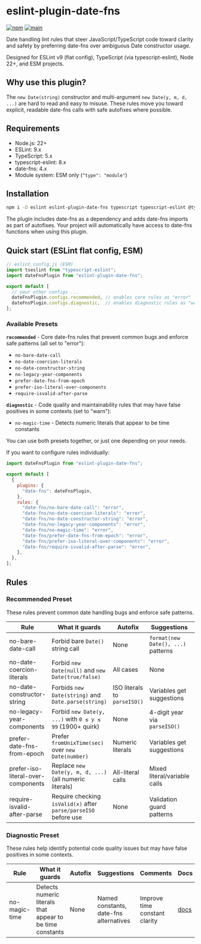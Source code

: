 # eslint-plugin-date-fns

[![npm](https://img.shields.io/npm/v/eslint-plugin-date-fns.svg)](https://www.npmjs.com/package/eslint-plugin-date-fns)
[![main](https://github.com/ChristianMurphy/eslint-plugin-date-fns/actions/workflows/main.yml/badge.svg)](https://github.com/ChristianMurphy/eslint-plugin-date-fns/actions/workflows/main.yml)

Date handling lint rules that steer JavaScript/TypeScript code toward clarity and safety by preferring date-fns over ambiguous Date constructor usage.

Designed for ESLint v9 (flat config), TypeScript (via typescript-eslint), Node 22+, and ESM projects.

## Why use this plugin?

The `new Date(string)` constructor and multi-argument `new Date(y, m, d, ...)` are hard to read and easy to misuse. These rules move you toward explicit, readable date-fns calls with safe autofixes where possible.

## Requirements

- Node.js: 22+
- ESLint: 9.x
- TypeScript: 5.x
- typescript-eslint: 8.x
- date-fns: 4.x
- Module system: ESM only (`"type": "module"`)

## Installation

```bash  
npm i -D eslint eslint-plugin-date-fns typescript typescript-eslint @typescript-eslint/parser
```

The plugin includes date-fns as a dependency and adds date-fns imports as part of autofixes. Your project will automatically have access to date-fns functions when using this plugin.

## Quick start (ESLint flat config, ESM)

```js
// eslint.config.js (ESM)
import tseslint from "typescript-eslint";
import dateFnsPlugin from "eslint-plugin-date-fns";

export default [
  // your other configs ...
  dateFnsPlugin.configs.recommended, // enables core rules as "error"
  dateFnsPlugin.configs.diagnostic,  // enables diagnostic rules as "warn"
];
```

### Available Presets

**`recommended`** - Core date-fns rules that prevent common bugs and enforce safe patterns (all set to "error"):
- `no-bare-date-call`
- `no-date-coercion-literals`
- `no-date-constructor-string`
- `no-legacy-year-components`
- `prefer-date-fns-from-epoch`
- `prefer-iso-literal-over-components`
- `require-isvalid-after-parse`

**`diagnostic`** - Code quality and maintainability rules that may have false positives in some contexts (set to "warn"):
- `no-magic-time` - Detects numeric literals that appear to be time constants

You can use both presets together, or just one depending on your needs.

If you want to configure rules individually:

```js
import dateFnsPlugin from "eslint-plugin-date-fns";

export default [
  {
    plugins: {
      "date-fns": dateFnsPlugin,
    },
    rules: {
      "date-fns/no-bare-date-call": "error",
      "date-fns/no-date-coercion-literals": "error",
      "date-fns/no-date-constructor-string": "error",
      "date-fns/no-legacy-year-components": "error",
      "date-fns/no-magic-time": "error",
      "date-fns/prefer-date-fns-from-epoch": "error",
      "date-fns/prefer-iso-literal-over-components": "error",
      "date-fns/require-isvalid-after-parse": "error",
    },
  },
];
```

## Rules

### Recommended Preset

These rules prevent common date handling bugs and enforce safe patterns.

| Rule | What it guards | Autofix | Suggestions | Comments | Docs |
| -------------------------------------- | ------------------------------------------------------------------------- | ---------- | -------------- | -------- | ------- |
| no-bare-date-call | Forbid bare `Date()` string call | None | `format(new Date(), ...)` patterns | Prevent string coercion | [docs](./docs/rules/no-bare-date-call.md) |
| no-date-coercion-literals | Forbid `new Date(null)` and `new Date(true/false)` | All cases | None | Safe literal conversion | [docs](./docs/rules/no-date-coercion-literals.md) |
| no-date-constructor-string | Forbids `new Date(string)` and `Date.parse(string)` | ISO literals to `parseISO()` | Variables get suggestions | Prefer `parseISO` or `parse` | [docs](./docs/rules/no-date-constructor-string.md) |
| no-legacy-year-components | Forbid `new Date(y, ...)` with `0 ≤ y ≤ 99` (1900+ quirk) | None | 4-digit year via `parseISO()` | Avoid century ambiguity | [docs](./docs/rules/no-legacy-year-components.md) |
| prefer-date-fns-from-epoch | Prefer `fromUnixTime(sec)` over `new Date(number)` | Numeric literals | Variables get suggestions | Safe epoch conversion | [docs](./docs/rules/prefer-date-fns-from-epoch.md) |
| prefer-iso-literal-over-components | Replace `new Date(y, m, d, ...)` (all numeric literals) | All-literal calls | Mixed literal/variable calls | UTC ISO format | [docs](./docs/rules/prefer-iso-literal-over-components.md) |
| require-isvalid-after-parse | Require checking `isValid(x)` after `parse/parseISO` before use | None | Validation guard patterns | Prevent invalid date bugs | [docs](./docs/rules/require-isvalid-after-parse.md) |

### Diagnostic Preset

These rules help identify potential code quality issues but may have false positives in some contexts.

| Rule | What it guards | Autofix | Suggestions | Comments | Docs |
| -------------------------------------- | ------------------------------------------------------------------------- | ---------- | -------------- | -------- | ------- |
| no-magic-time | Detects numeric literals that appear to be time constants | None | Named constants, date-fns alternatives | Improve time constant clarity | [docs](./docs/rules/no-magic-time.md) |

